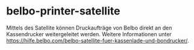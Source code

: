 # belbo-printer-satellite

Mittels des Satellite können Druckaufträge von Belbo direkt an den Kassendrucker weitergeleitet werden. Weitere Informationen unter https://hilfe.belbo.com/belbo-satellite-fuer-kassenlade-und-bondrucker/.
